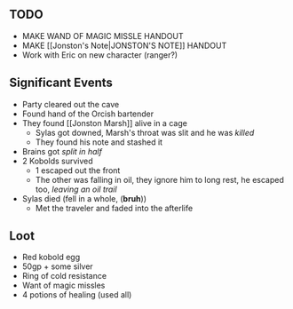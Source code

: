 ## TODO
- MAKE WAND OF MAGIC MISSLE HANDOUT
- MAKE [[Jonston's Note|JONSTON'S NOTE]] HANDOUT
- Work with Eric on new character (ranger?)

## Significant Events
- Party cleared out the cave
- Found hand of the Orcish bartender
-  They found [[Jonston Marsh]] alive in a cage
	- Sylas got downed, Marsh's throat was slit and he was *killed*
	- They found his note and stashed it
- Brains got *split in half*
- 2 Kobolds survived
	- 1 escaped out the front
	- The other was falling in oil, they ignore him to long rest, he escaped too, *leaving an oil trail*
- Sylas died (fell in a whole, (**bruh**))
	- Met the traveler and faded into the afterlife

## Loot
- Red kobold egg
- 50gp + some silver
- Ring of cold resistance
- Want of magic missles
- 4 potions of healing (used all)